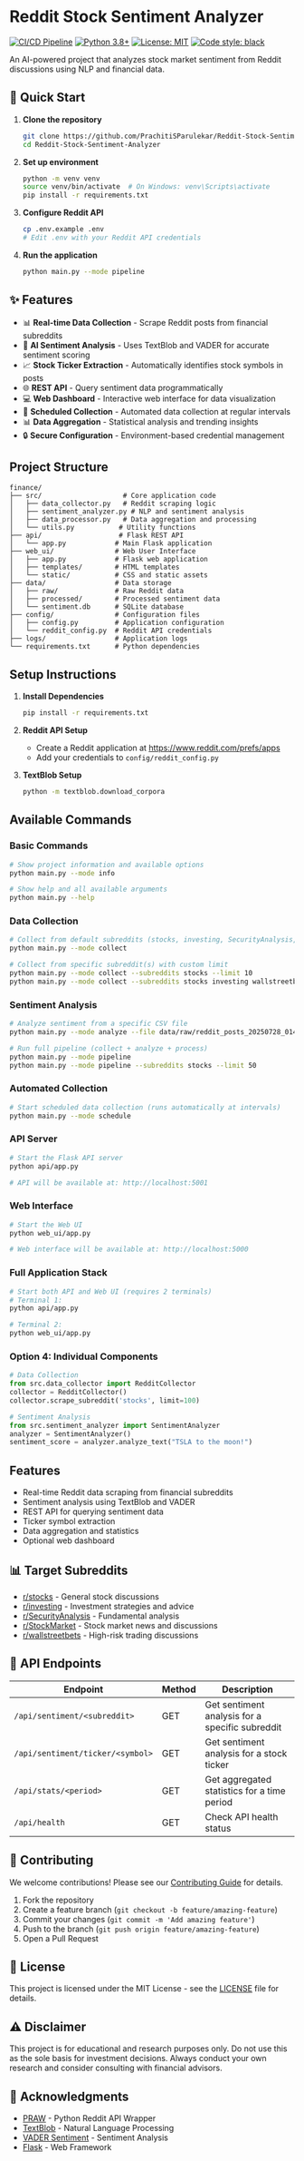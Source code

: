 # Reddit Stock Sentiment Analyzer

[![CI/CD Pipeline](https://github.com/PrachitiSParulekar/Reddit-Stock-Sentiment-Analyzer/workflows/CI/CD%20Pipeline/badge.svg)](https://github.com/PrachitiSParulekar/Reddit-Stock-Sentiment-Analyzer/actions)
[![Python 3.8+](https://img.shields.io/badge/python-3.8+-blue.svg)](https://www.python.org/downloads/)
[![License: MIT](https://img.shields.io/badge/License-MIT-yellow.svg)](https://opensource.org/licenses/MIT)
[![Code style: black](https://img.shields.io/badge/code%20style-black-000000.svg)](https://github.com/psf/black)

An AI-powered project that analyzes stock market sentiment from Reddit discussions using NLP and financial data.

## 🚀 Quick Start

1. **Clone the repository**
   ```bash
   git clone https://github.com/PrachitiSParulekar/Reddit-Stock-Sentiment-Analyzer.git
   cd Reddit-Stock-Sentiment-Analyzer
   ```

2. **Set up environment**
   ```bash
   python -m venv venv
   source venv/bin/activate  # On Windows: venv\Scripts\activate
   pip install -r requirements.txt
   ```

3. **Configure Reddit API**
   ```bash
   cp .env.example .env
   # Edit .env with your Reddit API credentials
   ```

4. **Run the application**
   ```bash
   python main.py --mode pipeline
   ```

## ✨ Features

- 📊 **Real-time Data Collection** - Scrape Reddit posts from financial subreddits
- 🤖 **AI Sentiment Analysis** - Uses TextBlob and VADER for accurate sentiment scoring
- 📈 **Stock Ticker Extraction** - Automatically identifies stock symbols in posts
- 🌐 **REST API** - Query sentiment data programmatically
- 💻 **Web Dashboard** - Interactive web interface for data visualization
- 📅 **Scheduled Collection** - Automated data collection at regular intervals
- 📊 **Data Aggregation** - Statistical analysis and trending insights
- 🔒 **Secure Configuration** - Environment-based credential management

## Project Structure

```
finance/
├── src/                    # Core application code
│   ├── data_collector.py   # Reddit scraping logic
│   ├── sentiment_analyzer.py # NLP and sentiment analysis
│   ├── data_processor.py   # Data aggregation and processing
│   └── utils.py           # Utility functions
├── api/                   # Flask REST API
│   └── app.py            # Main Flask application
├── web_ui/               # Web User Interface
│   ├── app.py            # Flask web application
│   ├── templates/        # HTML templates
│   └── static/           # CSS and static assets
├── data/                 # Data storage
│   ├── raw/              # Raw Reddit data
│   ├── processed/        # Processed sentiment data
│   └── sentiment.db      # SQLite database
├── config/               # Configuration files
│   ├── config.py         # Application configuration
│   └── reddit_config.py  # Reddit API credentials
├── logs/                 # Application logs
└── requirements.txt      # Python dependencies
```

## Setup Instructions

1. **Install Dependencies**
   ```bash
   pip install -r requirements.txt
   ```

2. **Reddit API Setup**
   - Create a Reddit application at https://www.reddit.com/prefs/apps
   - Add your credentials to `config/reddit_config.py`

3. **TextBlob Setup**
   ```bash
   python -m textblob.download_corpora
   ```

## Available Commands

### Basic Commands
```bash
# Show project information and available options
python main.py --mode info

# Show help and all available arguments
python main.py --help
```

### Data Collection
```bash
# Collect from default subreddits (stocks, investing, SecurityAnalysis, StockMarket, wallstreetbets)
python main.py --mode collect

# Collect from specific subreddit(s) with custom limit
python main.py --mode collect --subreddits stocks --limit 10
python main.py --mode collect --subreddits stocks investing wallstreetbets --limit 25
```

### Sentiment Analysis
```bash
# Analyze sentiment from a specific CSV file
python main.py --mode analyze --file data/raw/reddit_posts_20250728_014313.csv

# Run full pipeline (collect + analyze + process)
python main.py --mode pipeline
python main.py --mode pipeline --subreddits stocks --limit 50
```

### Automated Collection
```bash
# Start scheduled data collection (runs automatically at intervals)
python main.py --mode schedule
```

### API Server
```bash
# Start the Flask API server
python api/app.py

# API will be available at: http://localhost:5001
```

### Web Interface
```bash
# Start the Web UI
python web_ui/app.py

# Web interface will be available at: http://localhost:5000
```

### Full Application Stack
```bash
# Start both API and Web UI (requires 2 terminals)
# Terminal 1:
python api/app.py

# Terminal 2:
python web_ui/app.py
```

### Option 4: Individual Components
```python
# Data Collection
from src.data_collector import RedditCollector
collector = RedditCollector()
collector.scrape_subreddit('stocks', limit=100)

# Sentiment Analysis
from src.sentiment_analyzer import SentimentAnalyzer
analyzer = SentimentAnalyzer()
sentiment_score = analyzer.analyze_text("TSLA to the moon!")
```

## Features

- Real-time Reddit data scraping from financial subreddits
- Sentiment analysis using TextBlob and VADER
- REST API for querying sentiment data
- Ticker symbol extraction
- Data aggregation and statistics
- Optional web dashboard

## 📊 Target Subreddits

- [r/stocks](https://reddit.com/r/stocks) - General stock discussions
- [r/investing](https://reddit.com/r/investing) - Investment strategies and advice
- [r/SecurityAnalysis](https://reddit.com/r/SecurityAnalysis) - Fundamental analysis
- [r/StockMarket](https://reddit.com/r/StockMarket) - Stock market news and discussions
- [r/wallstreetbets](https://reddit.com/r/wallstreetbets) - High-risk trading discussions

## 🔌 API Endpoints

| Endpoint | Method | Description |
|----------|--------|-------------|
| `/api/sentiment/<subreddit>` | GET | Get sentiment analysis for a specific subreddit |
| `/api/sentiment/ticker/<symbol>` | GET | Get sentiment analysis for a stock ticker |
| `/api/stats/<period>` | GET | Get aggregated statistics for a time period |
| `/api/health` | GET | Check API health status |

## 🤝 Contributing

We welcome contributions! Please see our [Contributing Guide](CONTRIBUTING.md) for details.

1. Fork the repository
2. Create a feature branch (`git checkout -b feature/amazing-feature`)
3. Commit your changes (`git commit -m 'Add amazing feature'`)
4. Push to the branch (`git push origin feature/amazing-feature`)
5. Open a Pull Request

## 📜 License

This project is licensed under the MIT License - see the [LICENSE](LICENSE) file for details.

## ⚠️ Disclaimer

This project is for educational and research purposes only. Do not use this as the sole basis for investment decisions. Always conduct your own research and consider consulting with financial advisors.

## 🙏 Acknowledgments

- [PRAW](https://praw.readthedocs.io/) - Python Reddit API Wrapper
- [TextBlob](https://textblob.readthedocs.io/) - Natural Language Processing
- [VADER Sentiment](https://github.com/cjhutto/vaderSentiment) - Sentiment Analysis
- [Flask](https://flask.palletsprojects.com/) - Web Framework
